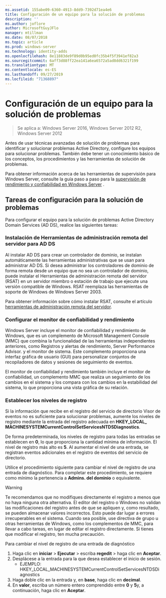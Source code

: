```yaml
---
ms.assetid: 155abe09-6360-4913-8dd9-7392d71ea4e6
title: Configuración de un equipo para la solución de problemas
description: ''
ms.author: joflore
author: MicrosoftGuyJFlo
manager: mtillman
ms.date: 08/07/2018
ms.topic: article
ms.prod: windows-server
ms.technology: identity-adds
ms.openlocfilehash: 8e11883de9f89d0b95ed0fc35b4f5f3941ef82a3
ms.sourcegitcommit: 6aff3d88ff22ea141a6ea6572a5ad8dd6321f199
ms.translationtype: MT
ms.contentlocale: es-ES
ms.lasthandoff: 09/27/2019
ms.locfileid: "71368897"
---
```

# <a name="configuring-a-computer-for-troubleshooting"></a>Configuración de un equipo para la solución de problemas

>Se aplica a: Windows Server 2016, Windows Server 2012 R2, Windows Server 2012

Antes de usar técnicas avanzadas de solución de problemas para identificar y solucionar problemas Active Directory, configure los equipos para solucionar problemas. También debe tener un conocimiento básico de los conceptos, los procedimientos y las herramientas de solución de problemas.

Para obtener información acerca de las herramientas de supervisión para Windows Server, consulte la guía paso a paso para la [supervisión de rendimiento y confiabilidad en Windows Server](https://go.microsoft.com/fwlink/?LinkId=123737) .

## <a name="configuration-tasks-for-troubleshooting"></a>Tareas de configuración para la solución de problemas

Para configurar el equipo para la solución de problemas Active Directory Domain Services (AD DS), realice las siguientes tareas:

### <a name="install-remote-server-administration-tools-for-ad-ds"></a>Instalación de Herramientas de administración remota del servidor para AD DS

Al instalar AD DS para crear un controlador de dominio, se instalan automáticamente las herramientas administrativas que se usan para administrar AD DS. Si desea administrar los controladores de dominio de forma remota desde un equipo que no sea un controlador de dominio, puede instalar el Herramientas de administración remota del servidor (RSAT) en un servidor miembro o estación de trabajo que ejecute una versión compatible de Windows. RSAT reemplaza las herramientas de soporte de Windows de Windows Server 2003.

Para obtener información sobre cómo instalar RSAT, consulte el artículo [herramientas de administración remota del servidor](https://docs.microsoft.com/windows-server/remote/remote-server-administration-tools).

### <a name="configure-reliability-and-performance-monitor"></a>Configurar el monitor de confiabilidad y rendimiento

Windows Server incluye el monitor de confiabilidad y rendimiento de Windows, que es un complemento de Microsoft Management Console (MMC) que combina la funcionalidad de las herramientas independientes anteriores, como Registros y alertas de rendimiento, Server Performance Advisor. y el monitor de sistema. Este complemento proporciona una interfaz gráfica de usuario (GUI) para personalizar conjuntos de recopiladores de datos y sesiones de seguimiento de eventos.

El monitor de confiabilidad y rendimiento también incluye el monitor de confiabilidad, un complemento MMC que realiza un seguimiento de los cambios en el sistema y los compara con los cambios en la estabilidad del sistema, lo que proporciona una vista gráfica de su relación.

### <a name="set-logging-levels"></a>Establecer los niveles de registro

Si la información que recibe en el registro del servicio de directorio Visor de eventos no es suficiente para solucionar problemas, aumente los niveles de registro mediante la entrada del registro adecuada en **HKEY_LOCAL_ MACHINESYSTEMCurrentControlSetServicesNTDSDiagnostics**.

De forma predeterminada, los niveles de registro para todas las entradas se establecen en **0**, lo que proporciona la cantidad mínima de información. El nivel de registro más alto es **5**. Al aumentar el nivel de una entrada, se registran eventos adicionales en el registro de eventos del servicio de directorio.

Utilice el procedimiento siguiente para cambiar el nivel de registro de una entrada de diagnóstico. Para completar este procedimiento, se requiere como mínimo la pertenencia a **Admins. del dominio** o equivalente.

> [!WARNING]
> Te recomendamos que no modifiques directamente el registro a menos que no haya ninguna otra alternativa. El editor del registro o Windows no validan las modificaciones del registro antes de que se apliquen y, como resultado, se pueden almacenar valores incorrectos. Esto puede dar lugar a errores irrecuperables en el sistema. Cuando sea posible, use directiva de grupo u otras herramientas de Windows, como los complementos de MMC, para llevar a cabo tareas, en lugar de editar el registro directamente. Si tienes que modificar el registro, ten mucha precaución.
>

Para cambiar el nivel de registro de una entrada de diagnóstico

1. Haga clic en **iniciar** > **Ejecutar** > escriba **regedit** > haga clic en **Aceptar**.
2. Desplácese a la entrada para la que desea establecer el inicio de sesión.
   * EJEMPLO: HKEY_LOCAL_MACHINESYSTEMCurrentControlSetServicesNTDSDiagnostics
3. Haga doble clic en la entrada y, en **base**, haga clic en **decimal**.
4. En **valor**, escriba un número entero comprendido entre **0** y **5**y, a continuación, haga clic en **Aceptar**.
